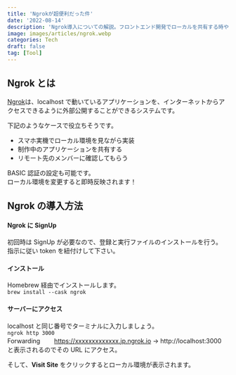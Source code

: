 ```yaml
---
title: 'Ngrokが超便利だった件'
date: '2022-08-14'
description: 'Ngrok導入についての解説。フロントエンド開発でローカルを共有する時や、素早くデプロイ無しで実機確認したい時に活躍しそう。'
image: images/articles/ngrok.webp
categories: Tech
draft: false
tag: [Tool]
---
```


## Ngrok とは

[Ngrok](https://ngrok.com/)は、localhost で動いているアプリケーションを、インターネットからアクセスできるように外部公開することができるシステムです。

下記のようなケースで役立ちそうです。

- スマホ実機でローカル環境を見ながら実装
- 制作中のアプリケーションを共有する
- リモート先のメンバーに確認してもらう

BASIC 認証の設定も可能です。  
ローカル環境を変更すると即時反映されます！

## Ngrok の導入方法

#### Ngrok に SignUp

初回時は SignUp が必要なので、登録と実行ファイルのインストールを行う。  
指示に従い token を紐付けして下さい。

#### インストール

Homebrew 経由でインストールします。  
`brew install --cask ngrok`

#### サーバーにアクセス

localhost と同じ番号でターミナルに入力しましょう。  
`ngrok http 3000`  
Forwarding 　　https://xxxxxxxxxxxxx.jp.ngrok.io → http://localhost:3000  
と表示されるのでその URL にアクセス。

そして、**Visit Site** をクリックするとローカル環境が表示されます。
